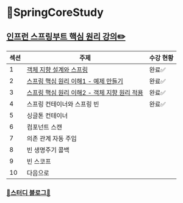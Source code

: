 # 🌱SpringCoreStudy
[인프런 스프링부트 핵심 원리 강의✏️](https://www.inflearn.com/course/%EC%8A%A4%ED%94%84%EB%A7%81-%ED%95%B5%EC%8B%AC-%EC%9B%90%EB%A6%AC-%EA%B8%B0%EB%B3%B8%ED%8E%B8/dashboard)
-----------------

| 섹션 | 주제 | 수강 현황|
|---|--------------|---|
| 1 | [객체 지향 설계와 스프링](https://yuejeong.tistory.com/28) | 완료✅ | 
| 2 | [스프링 핵심 원리 이해1 - 예제 만들기](https://yuejeong.tistory.com/29) | 완료✅ |
| 3 | [스프링 핵심 원리 이해2 - 객체 지향 원리 적용](https://yuejeong.tistory.com/32)| 완료✅ |
| 4 | 스프링 컨테이너와 스프링 빈 | 완료✅ |
| 5 | 싱글톤 컨테이너 ||
| 6 | 컴포넌트 스캔 ||
| 7 | 의존 관계 자동 주입 ||
| 8 | 빈 생명주기 콜백 ||
| 9 | 빈 스코프 ||
| 10 | 다음으로 ||

### [🔗스터디 블로그📒](https://yuejeong.tistory.com/category/Study/SpringBoot)
